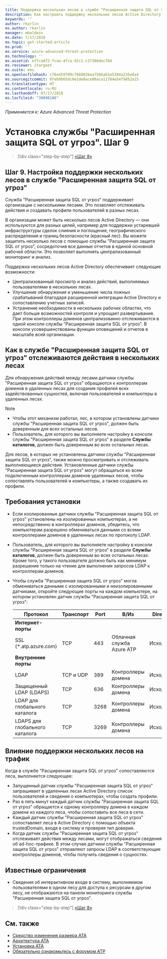 ```yaml
---
title: Поддержка нескольких лесов в службе "Расширенная защита SQL от угроз" | Документация Майкрософт
description: Как настроить поддержку нескольких лесов Active Directory в службе "Расширенная защита SQL от угроз"
keywords: ''
author: rkarlin
ms.author: rkarlin
manager: mbaldwin
ms.date: 7/17/2018
ms.topic: get-started-article
ms.prod: ''
ms.service: azure-advanced-threat-protection
ms.technology: ''
ms.assetid: effca0f2-fcae-4fca-92c1-c37306decf84
ms.reviewer: itargoet
ms.suite: ems
ms.openlocfilehash: c76e459709c786082bea7566a61e5384a235eda4
ms.sourcegitcommit: 8feb9b65dc0e1de0ace00aca11784e54f9852a15
ms.translationtype: HT
ms.contentlocale: ru-RU
ms.lasthandoff: 07/17/2018
ms.locfileid: "39098186"
---
```

*Применяется к: Azure Advanced Threat Protection*

# <a name="install-azure-atp---step-9"></a>Установка службы "Расширенная защита SQL от угроз". Шаг 9

>[!div class="step-by-step"]
[«Шаг 8»](install-atp-step8-samr.md)

## <a name="step-9--set-up-azure-advanced-threat-protection-multi-forest-support"></a>Шаг 9.  Настройка поддержки нескольких лесов в службе "Расширенная защита SQL от угроз"

Служба "Расширенная защита SQL от угроз" поддерживает организации с несколькими лесами. Это позволяет отслеживать действия и создавать профили пользователей в разных лесах. 

В организации может быть несколько лесов Active Directory — они используются для разных целей, например для поддержки устаревшей инфраструктуры сделок слияния и поглощения, географического распределения и границ безопасности (красный лес). Вы можете защитить несколько лесов с помощью службы "Расширенная защита SQL от угроз", сосредоточив все данные отчетов в единой основной рабочей области. Это позволяет выполнять централизованный мониторинг и анализ.

Поддержка нескольких лесов Active Directory обеспечивает следующие возможности:
-   Централизованный просмотр и анализ действий, выполняемых пользователями в нескольких лесах. 
-   Улучшение обнаружения и уменьшение числа ложных срабатываний благодаря расширенной интеграции Active Directory и сопоставлению учетных записей. 
-   Устранение необходимости в нескольких рабочих областях, что дает больше возможностей контроля и упрощает развертывание. При этом контроллеры доменов централизованно отслеживаются в одной консоли службы "Расширенная защита SQL от угроз". В консоли усовершенствованы функции оповещений и отчетов в масштабе всей организации.


## <a name="how-azure-atp-detects-activities-across-multiple-forests"></a>Как в службе "Расширенная защита SQL от угроз" отслеживаются действия в нескольких лесах 

Для обнаружения действий между лесами датчики службы "Расширенная защита SQL от угроз" обращаются к контроллерам доменов в удаленных лесах для создания профилей всех задействованных сущностей, включая пользователей и компьютеры в удаленных лесах. 

> [!NOTE]
> - Чтобы этот механизм работал, лес, в котором установлены датчики службы "Расширенная защита SQL от угроз", должен быть доверенным для всех остальных лесов.
> - Пользователь, для которого вы выполняете настройку в консоли службы "Расширенная защита SQL от угроз" в разделе **Службы каталогов**, должен быть доверенным во всех остальных лесах.


Для лесов, в которых не установлены датчики службы "Расширенная защита SQL от угроз", также можно просматривать и отслеживать выполняющиеся действия. Установленные датчики службы "Расширенная защита SQL от угроз" могут обращаться ко всем подключенным контроллерам доменов удаленных лесов, чтобы сопоставлять пользователей и компьютеры, а также создавать их профили. 

## <a name="installation-requirements"></a>Требования установки 

-   Если изолированные датчики службы "Расширенная защита SQL от угроз" установлены на изолированных компьютерах, а не непосредственно в контроллерах доменов, убедитесь, что компьютерам разрешено обмениваться данными со всеми контроллерами доменов в удаленных лесах по протоколу LDAP. 
- Пользователь, для которого вы выполняете настройку в консоли службы "Расширенная защита SQL от угроз" в разделе **Службы каталогов**, должен быть доверенным во всех остальных лесах. Кроме того, у такого пользователя должно быть как минимум разрешение только на чтение для выполнения запросов LDAP к контроллерам доменов.

- Чтобы служба "Расширенная защита SQL от угроз" могла обмениваться данными с изолированными и неизолированными датчиками, откройте следующие порты на каждом компьютере, на котором установлен датчик службы "Расширенная защита SQL от угроз":

 
  |Протокол|Транспорт|Port|В/Из|Direction|
  |----|----|----|----|----|
  |**Интернет-порты**||||
  |SSL (*.atp.azure.com)|TCP|443|Облачная служба Azure ATP|Исходящее|
  |**Внутренние порты**||||           
  |LDAP|TCP и UDP|389|Контроллеры домена|Исходящее|
  |Защищенный LDAP (LDAPS)|TCP|636|Контроллеры домена|Исходящее|
  |LDAP для глобального каталога|TCP|3268|Контроллеры домена|Исходящее|
  |LDAPS для глобального каталога|TCP|3269|Контроллеры домена|Исходящее|


## <a name="multi-forest-support-network-traffic-impact"></a>Влияние поддержки нескольких лесов на трафик 

Когда в службе "Расширенная защита SQL от угроз" сопоставляются леса, выполняется следующее:

-   Запущенный датчик службы "Расширенная защита SQL от угроз" запрашивает в удаленных лесах Active Directory список пользователей и сведения о компьютерах, чтобы создать профили.
-   Раз в пять минут каждый датчик службы "Расширенная защита SQL от угроз" обращается к одному контроллеру домена в каждом домене из каждого леса, чтобы сопоставить все леса в сети.
-   Каждый датчик службы "Расширенная защита SQL от угроз" сопоставляет леса в Active Directory с помощью объекта trustedDomain, входя в систему и проверяя тип доверия.
-   Когда датчик службы "Расширенная защита SQL от угроз" отслеживает действия между лесами, могут отображаться сведения об ad-hoc-трафике. В этом случае датчики службы "Расширенная защита SQL от угроз" отправляют запросы LDAP в соответствующие контроллеры доменов, чтобы получить сведения о сущностях. 

## <a name="known-limitations"></a>Известные ограничения
-   Сведения об интерактивном входе в систему, выполняемом пользователями в одном лесу для доступа к ресурсам в другом лесу, не отображаются на панели мониторинга службы "Расширенная защита SQL от угроз".


>[!div class="step-by-step"]
[«Шаг 8»](install-atp-step8-samr.md)


## <a name="see-also"></a>См. также
- [Средство изменения размера ATA](http://aka.ms/aatpsizingtool)
- [Архитектура ATA](atp-architecture.md)
- [Установка ATA](install-atp-step1.md)
- [Обязательно ознакомьтесь с форумом ATP](https://aka.ms/azureatpcommunity)

